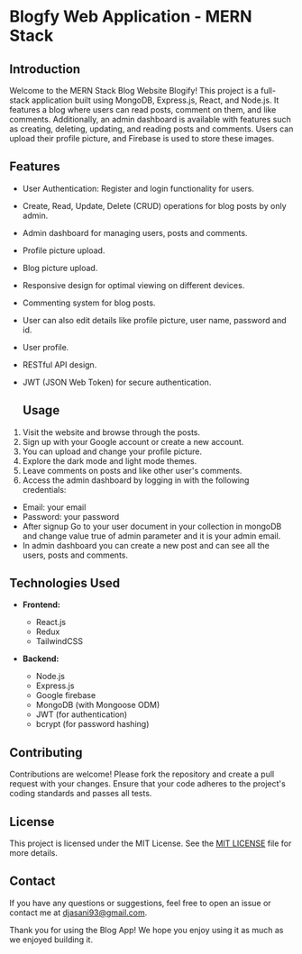 # Blogfy Web Application - MERN Stack

## Introduction

Welcome to the MERN Stack Blog Website Blogify! This project is a full-stack application built using MongoDB, Express.js, React, and Node.js. It features a blog where users can read posts, comment on them, and like comments. Additionally, an admin dashboard is available with features such as creating, deleting, updating, and reading posts and comments. Users can upload their profile picture, and Firebase is used to store these images.

## Features

- User Authentication: Register and login functionality for users.
- Create, Read, Update, Delete (CRUD) operations for blog posts by only admin.
- Admin dashboard for managing users, posts and comments.
- Profile picture upload.
- Blog picture upload.
- Responsive design for optimal viewing on different devices.
- Commenting system for blog posts.
- User can also edit details like profile picture, user name, password and id.
- User profile.
- RESTful API design.
- JWT (JSON Web Token) for secure authentication.

  ## Usage
  
1. Visit the website and browse through the posts.
2. Sign up with your Google account or create a new account.
3. You can upload and change your profile picture.
4. Explore the dark mode and light mode themes.
5. Leave comments on posts and like other user's comments.
6. Access the admin dashboard by logging in with the following credentials:
- Email: your email
- Password: your password
- After signup Go to your user document in your collection in mongoDB and change value true of admin parameter and  it is your admin email.
- In admin dashboard you can create a new post and can see all the users, posts and comments.


## Technologies Used

- **Frontend:**
  - React.js
  - Redux
  - TailwindCSS
 
- **Backend:**
  - Node.js
  - Express.js
  - Google firebase 
  - MongoDB (with Mongoose ODM)
  - JWT (for authentication)
  - bcrypt (for password hashing)

## Contributing

Contributions are welcome! Please fork the repository and create a pull request with your changes. Ensure that your code adheres to the project's coding standards and passes all tests.

## License

This project is licensed under the MIT License. See the [MIT LICENSE](LICENSE) file for more details.

## Contact

If you have any questions or suggestions, feel free to open an issue or contact me at [djasani93@gmail.com](mailto:djasani93@gmail.com).


Thank you for using the Blog App! We hope you enjoy using it as much as we enjoyed building it.
